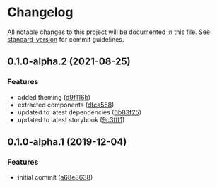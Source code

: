 # Changelog

All notable changes to this project will be documented in this file. See [standard-version](https://github.com/conventional-changelog/standard-version) for commit guidelines.

## 0.1.0-alpha.2 (2021-08-25)


### Features

* added theming ([d9f116b](https://github.com/AubreyHewes/react-json/commit/d9f116b7bf1be6a34dc47201c3a86e2bd9f638c6))
* extracted components ([dfca558](https://github.com/AubreyHewes/react-json/commit/dfca558fe8c4d0041f930cf8f4af00fbd91b580d))
* updated to latest dependencies ([6b83f25](https://github.com/AubreyHewes/react-json/commit/6b83f255a24222f1cbe173575275f2f2b67a7e2f))
* updated to latest storybook ([9c3fff1](https://github.com/AubreyHewes/react-json/commit/9c3fff130a6a9cbcc2e1c5345b1c3d429919796c))

## 0.1.0-alpha.1 (2019-12-04)


### Features

* initial commit ([a68e8638](https://github.com/AubreyHewes/react-json/commit/a68e8638e45f8a9fd6bc56321ddc6a4240f857d4))
